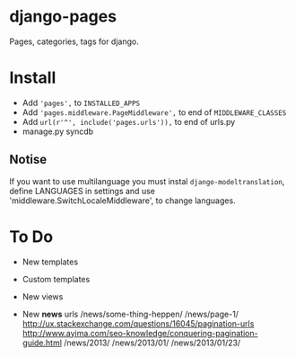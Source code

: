 # django-pages
Pages, categories, tags for django.

# Install
* Add ```'pages',``` to ```INSTALLED_APPS ```
* Add ```'pages.middleware.PageMiddleware',``` to end of ```MIDDLEWARE_CLASSES```
* Add ```url(r'^', include('pages.urls')),``` to end of urls.py 
* manage.py syncdb
## Notise
If you want to use multilanguage you must instal ```django-modeltranslation```, define LANGUAGES in settings and use 'middleware.SwitchLocaleMiddleware', to change languages.

# To Do
* New templates
* Custom templates

* New views
* New **news** urls
	/news/some-thing-heppen/
	/news/page-1/
		http://ux.stackexchange.com/questions/16045/pagination-urls
		http://www.ayima.com/seo-knowledge/conquering-pagination-guide.html
	/news/2013/
	/news/2013/01/
	/news/2013/01/23/
